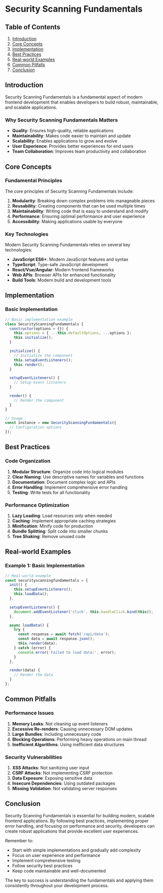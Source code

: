 # Security Scanning Fundamentals

## Table of Contents
1. [Introduction](#introduction)
2. [Core Concepts](#core-concepts)
3. [Implementation](#implementation)
4. [Best Practices](#best-practices)
5. [Real-world Examples](#real-world-examples)
6. [Common Pitfalls](#common-pitfalls)
7. [Conclusion](#conclusion)

## Introduction

Security Scanning Fundamentals is a fundamental aspect of modern frontend development that enables developers to build robust, maintainable, and scalable applications.

### Why Security Scanning Fundamentals Matters

- **Quality**: Ensures high-quality, reliable applications
- **Maintainability**: Makes code easier to maintain and update
- **Scalability**: Enables applications to grow and evolve
- **User Experience**: Provides better experiences for end users
- **Team Collaboration**: Improves team productivity and collaboration

## Core Concepts

### Fundamental Principles

The core principles of Security Scanning Fundamentals include:

1. **Modularity**: Breaking down complex problems into manageable pieces
2. **Reusability**: Creating components that can be used multiple times
3. **Maintainability**: Writing code that is easy to understand and modify
4. **Performance**: Ensuring optimal performance and user experience
5. **Accessibility**: Making applications usable by everyone

### Key Technologies

Modern Security Scanning Fundamentals relies on several key technologies:

- **JavaScript ES6+**: Modern JavaScript features and syntax
- **TypeScript**: Type-safe JavaScript development
- **React/Vue/Angular**: Modern frontend frameworks
- **Web APIs**: Browser APIs for enhanced functionality
- **Build Tools**: Modern build and development tools

## Implementation

### Basic Implementation

```javascript
// Basic implementation example
class SecurityScanningFundamentals {
  constructor(options = {}) {
    this.options = { ...this.defaultOptions, ...options };
    this.initialize();
  }

  initialize() {
    // Initialize the component
    this.setupEventListeners();
    this.render();
  }

  setupEventListeners() {
    // Setup event listeners
  }

  render() {
    // Render the component
  }
}

// Usage
const instance = new SecurityScanningFundamentals({
  // Configuration options
});
```

## Best Practices

### Code Organization

1. **Modular Structure**: Organize code into logical modules
2. **Clear Naming**: Use descriptive names for variables and functions
3. **Documentation**: Document complex logic and APIs
4. **Error Handling**: Implement comprehensive error handling
5. **Testing**: Write tests for all functionality

### Performance Optimization

1. **Lazy Loading**: Load resources only when needed
2. **Caching**: Implement appropriate caching strategies
3. **Minification**: Minify code for production
4. **Bundle Splitting**: Split code into smaller chunks
5. **Tree Shaking**: Remove unused code

## Real-world Examples

### Example 1: Basic Implementation

```javascript
// Real-world example
const securityscanningfundamentals = {
  init() {
    this.setupEventListeners();
    this.loadData();
  },

  setupEventListeners() {
    document.addEventListener('click', this.handleClick.bind(this));
  },

  async loadData() {
    try {
      const response = await fetch('/api/data');
      const data = await response.json();
      this.render(data);
    } catch (error) {
      console.error('Failed to load data:', error);
    }
  },

  render(data) {
    // Render the data
  }
};
```

## Common Pitfalls

### Performance Issues

1. **Memory Leaks**: Not cleaning up event listeners
2. **Excessive Re-renders**: Causing unnecessary DOM updates
3. **Large Bundles**: Including unnecessary code
4. **Blocking Operations**: Performing heavy operations on main thread
5. **Inefficient Algorithms**: Using inefficient data structures

### Security Vulnerabilities

1. **XSS Attacks**: Not sanitizing user input
2. **CSRF Attacks**: Not implementing CSRF protection
3. **Data Exposure**: Exposing sensitive data
4. **Insecure Dependencies**: Using outdated packages
5. **Missing Validation**: Not validating server responses

## Conclusion

Security Scanning Fundamentals is essential for building modern, scalable frontend applications. By following best practices, implementing proper error handling, and focusing on performance and security, developers can create robust applications that provide excellent user experiences.

Remember to:
- Start with simple implementations and gradually add complexity
- Focus on user experience and performance
- Implement comprehensive testing
- Follow security best practices
- Keep code maintainable and well-documented

The key to success is understanding the fundamentals and applying them consistently throughout your development process.
